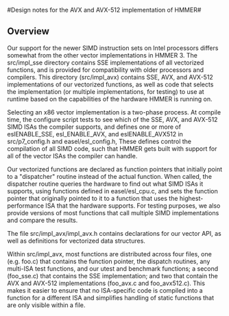 #Design notes for the AVX and AVX-512 implementation of HMMER#

## Overview ##
Our support for the newer SIMD instruction sets on Intel processors differs somewhat from the other vector
implementations in HMMER 3.  The src/impl_sse directory contains SSE implementations of all vectorized
functions, and is provided for compatibility with older processors and compilers.  This directory
(src/impl_avx) contains SSE, AVX, and AVX-512 implementations of our vectorized functions, as well as
code that selects the implementation (or multiple implementations, for testing) to use at runtime based on
the capabilities of the hardware HMMER is running on.

Selecting an x86 vector implementation is a two-phase process.  At compile time, the configure script tests
to see which of the SSE, AVX, and AVX-512  SIMD ISAs the compiler supports, and defines one or more of
eslENABLE_SSE, esl_ENABLE_AVX, and eslENABLE_AVX512 in src/p7_config.h and easel/esl_config.h,  These
defines control the compilation of all SIMD code, such that HMMER gets built with support for all of the
vector ISAs the compiler can handle.

Our vectorized functions are declared as function pointers that initially point to a "dispatcher" routine
instead of the actual function.  When called, the dispatcher routine queries the hardware to find out
what SIMD ISAs it supports, using functions defined in easel/esl_cpu.c, and sets the function pointer that
originally pointed to it to a function that uses the highest-performance ISA that the hardware supports.
For testing purposes, we also provide versions of most functions that call multiple SIMD implementations
and compare the results.

The file src/impl_avx/impl_avx.h contains declarations for our vector API, as well as definitions for
vectorized data structures.

Within src/impl_avx, most functions are distributed across four files, one (e.g. foo.c) that contains the
function pointer, the dispatch routines, any multi-ISA test functions, and our utest and benchmark
functions; a second (foo_sse.c) that contains the SSE implementation; and two that contain the AVX and
AVX-512 implementations (foo_avx.c and foo_avx512.c).  This makes it easier to ensure that no ISA-specific
code is compiled into a function for a different ISA and simplifies handling of static functions that are
only visible within a file.
